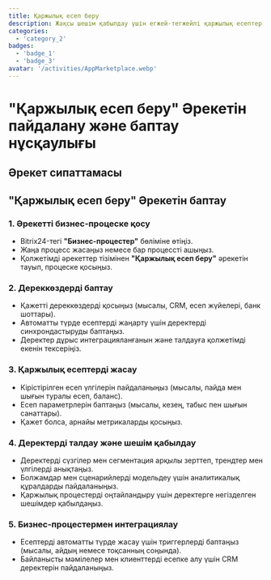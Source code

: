 ```yaml
---
title: Қаржылық есеп беру
description: Жақсы шешім қабылдау үшін егжей-тегжейлі қаржылық есептер жасаңыз.
categories: 
  - 'category_2'
badges: 
  - 'badge_1'
  - 'badge_3'
avatar: '/activities/AppMarketplace.webp'
---
```

# "Қаржылық есеп беру" Әрекетін пайдалану және баптау нұсқаулығы

## Әрекет сипаттамасы

## **"Қаржылық есеп беру" Әрекетін баптау**

### 1. Әрекетті бизнес-процеске қосу
- Bitrix24-тегі **"Бизнес-процестер"** бөліміне өтіңіз.
- Жаңа процесс жасаңыз немесе бар процессті ашыңыз.
- Қолжетімді әрекеттер тізімінен **"Қаржылық есеп беру"** әрекетін тауып, процеске қосыңыз.

### 2. Дереккөздерді баптау
- Қажетті дереккөздерді қосыңыз (мысалы, CRM, есеп жүйелері, банк шоттары).
- Автоматты түрде есептерді жаңарту үшін деректерді синхрондастыруды баптаңыз.
- Деректер дұрыс интеграцияланғанын және талдауға қолжетімді екенін тексеріңіз.

### 3. Қаржылық есептерді жасау
- Кірістірілген есеп үлгілерін пайдаланыңыз (мысалы, пайда мен шығын туралы есеп, баланс).
- Есеп параметрлерін баптаңыз (мысалы, кезең, табыс пен шығын санаттары).
- Қажет болса, арнайы метрикаларды қосыңыз.

### 4. Деректерді талдау және шешім қабылдау
- Деректерді сүзгілер мен сегментация арқылы зерттеп, трендтер мен үлгілерді анықтаңыз.
- Болжамдар мен сценарийлерді модельдеу үшін аналитикалық құралдарды пайдаланыңыз.
- Қаржылық процестерді оңтайландыру үшін деректерге негізделген шешімдер қабылдаңыз.

### 5. Бизнес-процестермен интеграциялау
- Есептерді автоматты түрде жасау үшін триггерлерді баптаңыз (мысалы, айдың немесе тоқсанның соңында).
- Байланысты мәмілелер мен клиенттерді есепке алу үшін CRM деректерін пайдаланыңыз.